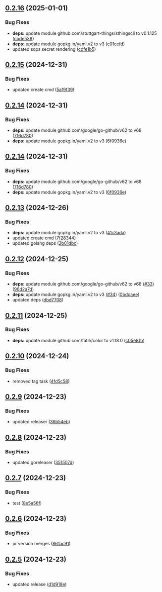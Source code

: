 ## [0.2.16](https://github.com/stuttgart-things/kaeffken/compare/v0.2.15...v0.2.16) (2025-01-01)


### Bug Fixes

* **deps:** update module github.com/stuttgart-things/sthingscli to v0.1.125 ([cbde538](https://github.com/stuttgart-things/kaeffken/commit/cbde53877d3634d42957a2ab6ba694c8d8febc27))
* **deps:** update module gopkg.in/yaml.v2 to v3 ([c01ccfd](https://github.com/stuttgart-things/kaeffken/commit/c01ccfd30d617ba2da0f22ac8360f356d9d1634c))
* updated sops secret rendering ([cdfe1b5](https://github.com/stuttgart-things/kaeffken/commit/cdfe1b50044d5e34decd6070bea214a17e0030d0))

## [0.2.15](https://github.com/stuttgart-things/kaeffken/compare/v0.2.14...v0.2.15) (2024-12-31)


### Bug Fixes

* updated create cmd ([5af9f39](https://github.com/stuttgart-things/kaeffken/commit/5af9f3936059fbddce4b63aa1692292fc2712519))

## [0.2.14](https://github.com/stuttgart-things/kaeffken/compare/v0.2.13...v0.2.14) (2024-12-31)


### Bug Fixes

* **deps:** update module github.com/google/go-github/v62 to v68 ([716d780](https://github.com/stuttgart-things/kaeffken/commit/716d780a87d298766c73f094987bf63cb346d3cd))
* **deps:** update module gopkg.in/yaml.v2 to v3 ([6f0936e](https://github.com/stuttgart-things/kaeffken/commit/6f0936e6ec836726ecb8cb770a126cb4fb70d569))

## [0.2.14](https://github.com/stuttgart-things/kaeffken/compare/v0.2.13...v0.2.14) (2024-12-31)


### Bug Fixes

* **deps:** update module github.com/google/go-github/v62 to v68 ([716d780](https://github.com/stuttgart-things/kaeffken/commit/716d780a87d298766c73f094987bf63cb346d3cd))
* **deps:** update module gopkg.in/yaml.v2 to v3 ([6f0936e](https://github.com/stuttgart-things/kaeffken/commit/6f0936e6ec836726ecb8cb770a126cb4fb70d569))

## [0.2.13](https://github.com/stuttgart-things/kaeffken/compare/v0.2.12...v0.2.13) (2024-12-26)


### Bug Fixes

* **deps:** update module gopkg.in/yaml.v2 to v3 ([41c3ada](https://github.com/stuttgart-things/kaeffken/commit/41c3ada2ab01786a37d5f84e13416c72b13bb282))
* updated create cmd ([7f28344](https://github.com/stuttgart-things/kaeffken/commit/7f2834400149d5676005b7fe98d6f0604386377b))
* updated golang deps ([2b01dbc](https://github.com/stuttgart-things/kaeffken/commit/2b01dbc6875da643ae5ad8aca44231418368134b))

## [0.2.12](https://github.com/stuttgart-things/kaeffken/compare/v0.2.11...v0.2.12) (2024-12-25)


### Bug Fixes

* **deps:** update module github.com/google/go-github/v62 to v68 ([#33](https://github.com/stuttgart-things/kaeffken/issues/33)) ([96d2a7d](https://github.com/stuttgart-things/kaeffken/commit/96d2a7d464e457bc15eee8f0c2b38585b200a971))
* **deps:** update module gopkg.in/yaml.v2 to v3 ([#34](https://github.com/stuttgart-things/kaeffken/issues/34)) ([0bdcaee](https://github.com/stuttgart-things/kaeffken/commit/0bdcaee2a4319b9113fa463fa2847144bae9fc2e))
* updated deps ([dbd7708](https://github.com/stuttgart-things/kaeffken/commit/dbd770811017f240887a6f6685e5f1fc316da0f7))

## [0.2.11](https://github.com/stuttgart-things/kaeffken/compare/v0.2.10...v0.2.11) (2024-12-25)


### Bug Fixes

* **deps:** update module github.com/fatih/color to v1.18.0 ([c05e81b](https://github.com/stuttgart-things/kaeffken/commit/c05e81b1cfda53b3af32c9978ebdf4ac15c7eea5))

## [0.2.10](https://github.com/stuttgart-things/kaeffken/compare/v0.2.9...v0.2.10) (2024-12-24)


### Bug Fixes

* removed tag task ([4fd5c58](https://github.com/stuttgart-things/kaeffken/commit/4fd5c58b791e4861687b1db069952e7baca6f73f))

## [0.2.9](https://github.com/stuttgart-things/kaeffken/compare/v0.2.8...v0.2.9) (2024-12-23)


### Bug Fixes

* updated releaser ([36b54eb](https://github.com/stuttgart-things/kaeffken/commit/36b54ebd2c9a3f88081bdb47d59936769f8fac3d))

## [0.2.8](https://github.com/stuttgart-things/kaeffken/compare/v0.2.7...v0.2.8) (2024-12-23)


### Bug Fixes

* updated goreleaser ([351507d](https://github.com/stuttgart-things/kaeffken/commit/351507d895ed20d4beb44541ae84807c1838bb8a))

## [0.2.7](https://github.com/stuttgart-things/kaeffken/compare/v0.2.6...v0.2.7) (2024-12-23)


### Bug Fixes

* test ([8e5a56f](https://github.com/stuttgart-things/kaeffken/commit/8e5a56f750364b03680e5c57eef6cf797e72d358))

## [0.2.6](https://github.com/stuttgart-things/kaeffken/compare/v0.2.5...v0.2.6) (2024-12-23)


### Bug Fixes

* pr version merges ([861ac91](https://github.com/stuttgart-things/kaeffken/commit/861ac918244fddfaead3604abf04e7cfaba5813a))

## [0.2.5](https://github.com/stuttgart-things/kaeffken/compare/v0.2.4...v0.2.5) (2024-12-23)


### Bug Fixes

* updated release ([d1d918e](https://github.com/stuttgart-things/kaeffken/commit/d1d918e5d9a9b807ddb198dbd285d00e1e869c7a))
